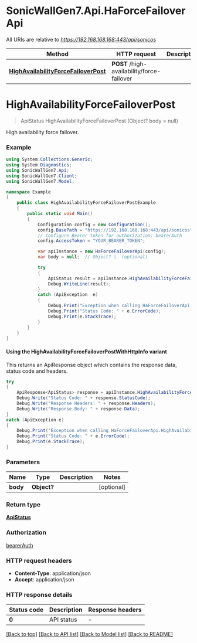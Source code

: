 # SonicWallGen7.Api.HaForceFailoverApi

All URIs are relative to *https://192.168.168.168:443/api/sonicos*

| Method | HTTP request | Description |
|--------|--------------|-------------|
| [**HighAvailabilityForceFailoverPost**](HaForceFailoverApi.md#highavailabilityforcefailoverpost) | **POST** /high-availability/force-failover |  |

<a id="highavailabilityforcefailoverpost"></a>
# **HighAvailabilityForceFailoverPost**
> ApiStatus HighAvailabilityForceFailoverPost (Object? body = null)



High availability force failover.

### Example
```csharp
using System.Collections.Generic;
using System.Diagnostics;
using SonicWallGen7.Api;
using SonicWallGen7.Client;
using SonicWallGen7.Model;

namespace Example
{
    public class HighAvailabilityForceFailoverPostExample
    {
        public static void Main()
        {
            Configuration config = new Configuration();
            config.BasePath = "https://192.168.168.168:443/api/sonicos";
            // Configure Bearer token for authorization: bearerAuth
            config.AccessToken = "YOUR_BEARER_TOKEN";

            var apiInstance = new HaForceFailoverApi(config);
            var body = null;  // Object? |  (optional) 

            try
            {
                ApiStatus result = apiInstance.HighAvailabilityForceFailoverPost(body);
                Debug.WriteLine(result);
            }
            catch (ApiException  e)
            {
                Debug.Print("Exception when calling HaForceFailoverApi.HighAvailabilityForceFailoverPost: " + e.Message);
                Debug.Print("Status Code: " + e.ErrorCode);
                Debug.Print(e.StackTrace);
            }
        }
    }
}
```

#### Using the HighAvailabilityForceFailoverPostWithHttpInfo variant
This returns an ApiResponse object which contains the response data, status code and headers.

```csharp
try
{
    ApiResponse<ApiStatus> response = apiInstance.HighAvailabilityForceFailoverPostWithHttpInfo(body);
    Debug.Write("Status Code: " + response.StatusCode);
    Debug.Write("Response Headers: " + response.Headers);
    Debug.Write("Response Body: " + response.Data);
}
catch (ApiException e)
{
    Debug.Print("Exception when calling HaForceFailoverApi.HighAvailabilityForceFailoverPostWithHttpInfo: " + e.Message);
    Debug.Print("Status Code: " + e.ErrorCode);
    Debug.Print(e.StackTrace);
}
```

### Parameters

| Name | Type | Description | Notes |
|------|------|-------------|-------|
| **body** | **Object?** |  | [optional]  |

### Return type

[**ApiStatus**](ApiStatus.md)

### Authorization

[bearerAuth](../README.md#bearerAuth)

### HTTP request headers

 - **Content-Type**: application/json
 - **Accept**: application/json


### HTTP response details
| Status code | Description | Response headers |
|-------------|-------------|------------------|
| **0** | API status |  -  |

[[Back to top]](#) [[Back to API list]](../README.md#documentation-for-api-endpoints) [[Back to Model list]](../README.md#documentation-for-models) [[Back to README]](../README.md)


